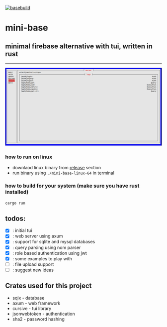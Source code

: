 [![basebuild](https://github.com/c0d3-dump/mini-base/actions/workflows/rust.yml/badge.svg)](https://github.com/c0d3-dump/mini-base/actions/workflows/release.yml)

# mini-base

## minimal firebase alternative with tui, written in rust

***

![mini-base server](./examples/todo/screenshots/server.png)


### how to run on linux

- downlaod linux binary from [release](https://github.com/c0d3-dump/mini-base/releases) section
- run binary using `./mini-base-linux-64` in terminal

### how to build for your system (make sure you have rust installed)

```bash
cargo run
```

## todos:

- [x] : initial tui
- [x] : web server using axum
- [x] : support for sqlite and mysql databases
- [x] : query parsing using nom parser
- [x] : role based authentication using jwt
- [x] : some examples to play with
- [ ] : file upload support
- [ ] : suggest new ideas

## Crates used for this project

* sqlx - database
* axum - web framework
* cursive - tui library
* jsonwebtoken - authentication
* sha2 - password hashing